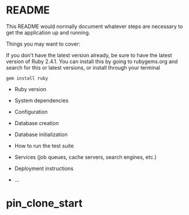 # README

This README would normally document whatever steps are necessary to get the
application up and running.

Things you may want to cover:

If you don't have the latest version already, be sure to have the latest version of Ruby 2.4.1. You can install this by going to rubygems.org and search for this or latest versions, or install through your terminal

```
gem install ruby
```

* Ruby version

* System dependencies

* Configuration

* Database creation

* Database initialization

* How to run the test suite

* Services (job queues, cache servers, search engines, etc.)

* Deployment instructions

* ...
# pin_clone_start
